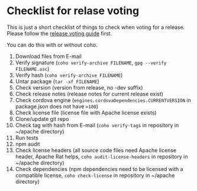 # Checklist for relase voting

This is just a short checklist of things to check when voting for a release. Please follow the [release voting guide](./release-voting.md) first.

You can do this with or without coho.

1. Download files from E-mail
1. Verify signature (`coho verify-archive FILENAME`, `gpg --verify FILENAME.asc`)
1. Verify hash (`coho verify-archive FILENAME`)
1. Untar package (`tar -xf FILENAME`)
1. Check version (version from release, no -dev suffix)
1. Check release notes (release notes for current release exist)
1. Check cordova engine (`engines.cordovaDependencies.CURRENTVERSION` in package.json does not have `>100`)
1. Check license file (license file with Apache license exists)
1. Clone/update git repo
1. Check tag with hash from E-mail (`coho verify-tags` in repository in ~/apache directory)
1. Run tests
1. npm audit
1. Check license headers (all source code files need Apache license header, Apache Rat helps, `coho audit-license-headers` in repository in ~/apache directory)
1. Check dependencies (npm dependencies need to be licensed with a compatible license, `coho check-license` in repository in ~/apache directory)